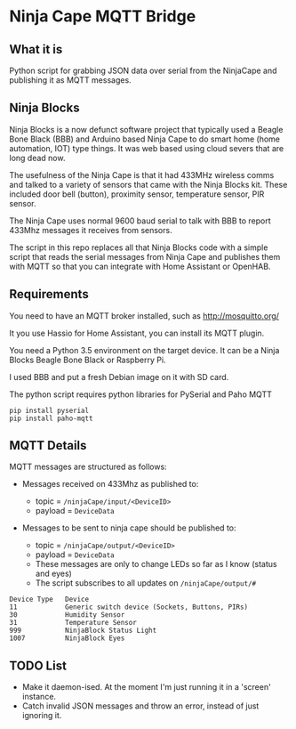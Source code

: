 # Ninja Cape MQTT Bridge

## What it is

Python script for grabbing JSON data over serial from the NinjaCape and 
publishing it as MQTT messages.

## Ninja Blocks

Ninja Blocks is a now defunct software project that typically used
a Beagle Bone Black (BBB) and Arduino based Ninja Cape to do smart home
(home automation, IOT) type things. It was web based using cloud severs
that are long dead now.

The usefulness of the Ninja Cape is that it had 433MHz wireless comms
and talked to a variety of sensors that came with the Ninja Blocks kit.
These included door bell (button), proximity sensor, temperature sensor,
PIR sensor.

The Ninja Cape uses normal 9600 baud serial to talk with BBB to report
433Mhz messages it receives from sensors.

The script in this repo replaces all that Ninja Blocks code with a 
simple script that reads the serial messages from Ninja Cape and 
publishes them with MQTT so that you can integrate with Home Assistant
or OpenHAB.

## Requirements

You need to have an MQTT broker installed, such as http://mosquitto.org/

It you use Hassio for Home Assistant, you can install its MQTT plugin.

You need a Python 3.5 environment on the target device. It can be a 
Ninja Blocks Beagle Bone Black or Raspberry Pi.

I used BBB and put a fresh Debian image on it with SD card.

The python script requires python libraries for PySerial and Paho MQTT

```
pip install pyserial
pip install paho-mqtt
```

## MQTT Details
MQTT messages are structured as follows:

* Messages received on 433Mhz as published to:
  * topic = `/ninjaCape/input/<DeviceID>` 
  * payload = `DeviceData`

* Messages to be sent to ninja cape should be published to:
  * topic = `/ninjaCape/output/<DeviceID>` 
  * payload = `DeviceData`
  * These messages are only to change LEDs so far as I know (status and eyes)
  * The script subscribes to all updates on `/ninjaCape/output/#`

```
Device Type   Device
11            Generic switch device (Sockets, Buttons, PIRs)
30            Humidity Sensor
31            Temperature Sensor
999           NinjaBlock Status Light
1007          NinjaBlock Eyes
```

## TODO List
* Make it daemon-ised.  At the moment I'm just running it in a 'screen' instance.
* Catch invalid JSON messages and throw an error, instead of just ignoring it.
